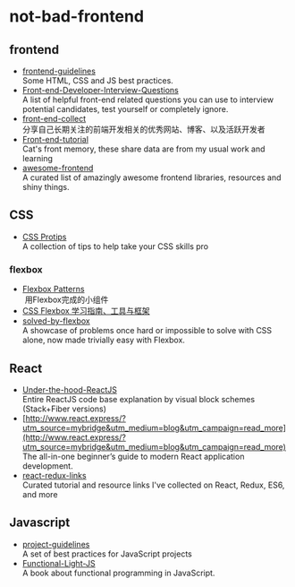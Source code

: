 ﻿# not-bad-frontend
## frontend
* [frontend-guidelines](https://github.com/bendc/frontend-guidelines)  
  Some HTML, CSS and JS best practices.
* [Front-end-Developer-Interview-Questions](https://github.com/h5bp/Front-end-Developer-Interview-Questions)  
  A list of helpful front-end related questions you can use to interview potential candidates, test yourself or completely ignore.
* [front-end-collect](https://github.com/foru17/front-end-collect)  
  分享自己长期关注的前端开发相关的优秀网站、博客、以及活跃开发者
* [Front-end-tutorial](https://github.com/windiest/Front-end-tutorial)  
  Cat's front memory, these share data are from my usual work and learning
* [awesome-frontend](https://github.com/JingwenTian/awesome-frontend)  
  A curated list of amazingly awesome frontend libraries, resources and shiny things.

## CSS
* [CSS Protips](https://github.com/AllThingsSmitty/css-protips)  
  A collection of tips to help take your CSS skills pro

### flexbox
* [Flexbox Patterns](http://www.flexboxpatterns.com/stepper-input)  
  用Flexbox完成的小组件
* [CSS Flexbox 学习指南、工具与框架](http://www.jianshu.com/p/bfd11e45efa9)  
* [solved-by-flexbox](https://github.com/philipwalton/solved-by-flexbox)  
  A showcase of problems once hard or impossible to solve with CSS alone, now made trivially easy with Flexbox. 

## React
* [Under-the-hood-ReactJS](https://bogdan-lyashenko.github.io/Under-the-hood-ReactJS/?utm_campaign=read_more&utm_medium=blog&utm_source=mybridge)  
  Entire ReactJS code base explanation by visual block schemes (Stack+Fiber versions)
* [http://www.react.express/?utm_source=mybridge&utm_medium=blog&utm_campaign=read_more](http://www.react.express/?utm_source=mybridge&utm_medium=blog&utm_campaign=read_more)  
  The all-in-one beginner’s guide to modern React application development.
* [react-redux-links](https://github.com/markerikson/react-redux-links)  
  Curated tutorial and resource links I've collected on React, Redux, ES6, and more
  
## Javascript
* [project-guidelines](https://github.com/wearehive/project-guidelines)   
  A set of best practices for JavaScript projects
* [Functional-Light-JS](https://github.com/getify/Functional-Light-JS)  
  A book about functional programming in JavaScript.
